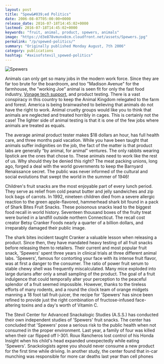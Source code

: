 ```yaml
---
layout: post
title: "Spew&#039;ed Politics"
date: 2006-08-07T05:00:00+0000
release_date: 2016-07-18T14:45:02+0000
lastmod: 2016-07-18T14:45:02+0000
keywords: "fruit, animal, product, spewers, animals"
image: "https://d3e878vmunx8cm.cloudfront.net/assets/Spewers.jpg"
permalink: "/p/spewed-politics/"
summary: "Originally published Monday August, 7th 2006"
category: publications
hashtag: "#axisofstevil_spewed-politics"
---
```


[Id_1]: https://d3e878vmunx8cm.cloudfront.net/assets/Spewers.jpg "Spewers"
![Spewers][Id_1]

Animals can only get so many jobs in the modern work force. Since they are far too brute for the boardroom, and too "Madison Avenue" for the farmhouse, the "working Joe” animal is seen fit for only the fast food industry, [Vonage tech support](https://d3e878vmunx8cm.cloudfront.net/assets/vonage.gif " Vonage tech support"), and product testing. There is a vast conspiracy in this country to keep the Animal Kingdom relegated to the farm and forest. America is being brainwashed to believing that animals do not have the right to work. Animal cruelty groups would like you to think that animals are neglected and treated horribly in cages. This is certainly not the case! The lighter side of animal testing is that it is one of the few jobs where animals are treated as equals.

The average animal product tester makes $18 dollars an hour, has full health care, and three months paid vacation. While you have been taught that animals suffer indignities on the job, the fact of the matter is that product labs are generally “by animal, for animal” ventures. The only rabbits wearing lipstick are the ones that chose to. These animals need to work like the rest of us. Why should they be denied this right? The meat packing unions, long ago, forged a deal with the world governments to keep the Barnyard Renaissance secret. The public was never informed of the cultural and social evolutions that swept the world in the summer of 1946!

Children's fruit snacks are the most enjoyable part of every lunch period. They serve as relief from cold peanut butter and jelly sandwiches and zip lock bags of carrots. In 1992, nineteen children died from a severe allergic reaction to the green apple-flavored, hammerhead shark bit found in a pack of Shark Bites Fruit Snacks. These poisonous snacks lead to the biggest food recall in world history. Seventeen thousand boxes of the fruity treat were buried in a landfill outside northern Connecticut. The recall cost creator Betsy Cranker Foods nearly a quarter of a billion dollars, and irreparably damaged their public image.

The shark bites incident taught Cranker a valuable lesson when releasing a product. Since then, they have mandated heavy testing of all fruit snacks before releasing them to retailers. Their current and most popular fruit snack, 'Spewers' spent three years in clinical trials at three different animal labs. 'Spewers', famous for contorting your face with its intense fruit flavor, was at first a danger to the consumer. The ratio of power fruit serum to stable chewy shell was frequently miscalculated. Many mice exploded into large durians after only a small sampling of the product. The goal of a fruit indulgence that could temporally alter your perception to the peaceful splendor of a fruit seemed impossible. However, thanks to the tireless efforts of many rodents, and a round the clock team of orange midgets manning a 18 foot tall fruit-juicer, the recipe for 'Spewers' has since been refined to provide just the right combination of fructose-infused face-altering toxins and a day's worth of Vitamin C.

The Stevil Center for Advanced Snackalogic Studies (A.S.S.) has conducted their own independent studies of 'Spewers' fruit snacks. The center has concluded that 'Spewers' pose a serious risk to the public health when not consumed in the proper environment. Last year, a family of four was killed when their car flipped off I-301. Roux Rancheros lost control of his Honda Insight when his child's head expanded unexpectedly while eating 'Spewers'. Snackologists agree you should never consume a new product for the first time while driving. In another study, the center found that in-car munching was responsible for more car deaths last year than cell phones
